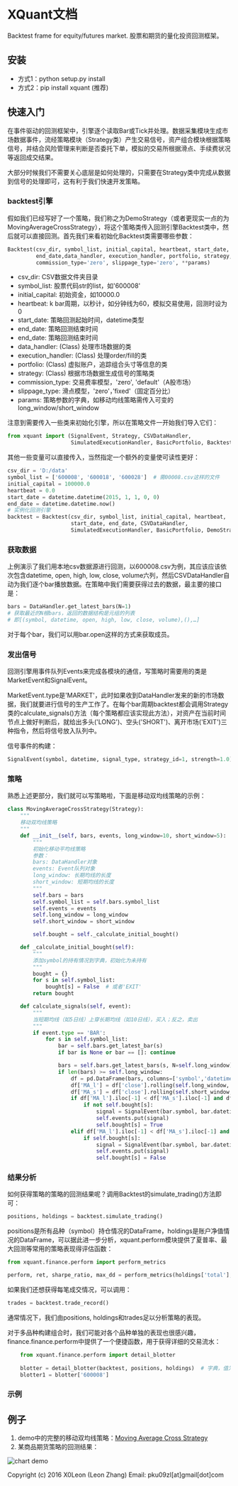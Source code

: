 # XQuant文档

Backtest frame for equity/futures market. 股票和期货的量化投资回测框架。

## 安装

* 方式1：python setup.py install
* 方式2：pip install xquant (推荐)

## 快速入门

在事件驱动的回测框架中，引擎逐个读取Bar或Tick并处理。数据采集模块生成市场数据事件，流经策略模块（Strategy类）产生交易信号，资产组合模块根据策略信号，并结合风险管理来判断是否委托下单，模拟的交易所根据滑点、手续费状况等返回成交结果。

大部分时候我们不需要关心底层是如何处理的，只需要在Strategy类中完成从数据到信号的处理即可，这有利于我们快速开发策略。

### backtest引擎

假如我们已经写好了一个策略，我们称之为DemoStrategy（或者更现实一点的为MovingAverageCrossStrategy），将这个策略类传入回测引擎Backtest类中，然后就可以直接回测。首先我们来看初始化Backtest类需要哪些参数：

```python
Backtest(csv_dir, symbol_list, initial_capital, heartbeat, start_date, 
         end_date,data_handler, execution_handler, portfolio, strategy, 
         commission_type='zero', slippage_type='zero', **params)
```

* csv_dir: CSV数据文件夹目录
* symbol_list: 股票代码str的list，如'600008'
* initial_capital: 初始资金，如10000.0
* heartbeat: k bar周期，以秒计，如分钟线为60，模拟交易使用，回测时设为0
* start_date: 策略回测起始时间，datetime类型
* end_date: 策略回测结束时间
* end_date: 策略回测结束时间
* data_handler: (Class) 处理市场数据的类
* execution_handler: (Class) 处理order/fill的类
* portfolio: (Class) 虚拟账户，追踪组合头寸等信息的类
* strategy: (Class) 根据市场数据生成信号的策略类
* commission_type: 交易费率模型，'zero', 'default'（A股市场）
* slippage_type: 滑点模型，'zero'，’fixed'（固定百分比）
* params: 策略参数的字典，如移动均线策略需传入可变的long_window/short_window

注意到需要传入一些类来初始化引擎，所以在策略文件一开始我们导入它们：

```python
from xquant import (SignalEvent, Strategy, CSVDataHandler, 
                    SimulatedExecutionHandler, BasicPortfolio, Backtest)

```                        
其他一些变量可以直接传入，当然指定一个额外的变量使可读性更好：

```python
csv_dir = 'D:/data'
symbol_list = ['600008', '600018', '600028']  # 需00008.csv这样的文件
initial_capital = 100000.0
heartbeat = 0.0
start_date = datetime.datetime(2015, 1, 1, 0, 0)
end_date = datetime.datetime.now()
# 实例化回测引擎
backtest = Backtest(csv_dir, symbol_list, initial_capital, heartbeat, 
                    start_date, end_date, CSVDataHandler, 
                    SimulatedExecutionHandler, BasicPortfolio, DemoStrategy)
```

### 获取数据

上例演示了我们用本地csv数据源进行回测，以600008.csv为例，其应该应该依次包含datetime, open, high, low, close, volume六列，然后CSVDataHandler自动为我们逐个bar播放数据。在策略中我们需要获得过去的数据，最主要的接口是：

```python
bars = DataHandler.get_latest_bars(N=1)
# 获取最近的N根bars，返回的数据结构是元组的列表
# 即[(symbol, datetime, open, high, low, close, volume),(),…]
```

对于每个bar，我们可以用bar.open这样的方式来获取成员。

### 发出信号

回测引擎用事件队列Events来完成各模块的通信，写策略时需要用的类是MarketEvent和SignalEvent。

MarketEvent.type是'MARKET'，此时如果收到DataHandler发来的新的市场数据，我们就要进行信号的生产工作了。在每个bar周期backtest都会调用Strategy类的calculate_signals()方法（每个策略都应该实现此方法），对资产在当前时间节点上做好判断后，就给出多头('LONG')、空头('SHORT')、离开市场('EXIT')三种指令，然后将信号放入队列中。

信号事件的构建：

```python
SignalEvent(symbol, datetime, signal_type, strategy_id=1, strength=1.0)
```

### 策略

熟悉上述更部分，我们就可以写策略啦，下面是移动双均线策略的示例：

```python
class MovingAverageCrossStrategy(Strategy):
    """
    移动双均线策略
    """
    def __init__(self, bars, events, long_window=10, short_window=5):
        """
        初始化移动平均线策略
        参数：
        bars: DataHandler对象
        events: Event队列对象
        long_window: 长期均线的长度
        short_window: 短期均线的长度
        """
        self.bars = bars
        self.symbol_list = self.bars.symbol_list
        self.events = events
        self.long_window = long_window
        self.short_window = short_window

        self.bought = self._calculate_initial_bought() 

    def _calculate_initial_bought(self):
        """
        添加symbol的持有情况到字典，初始化为未持有
        """
        bought = {}
        for s in self.symbol_list:
            bought[s] = False  # 或者'EXIT'
        return bought

    def calculate_signals(self, event):
        """
        当短期均线（如5日线）上穿长期均线（如10日线），买入；反之，卖出
        """
        if event.type == 'BAR':
            for s in self.symbol_list:
                bar = self.bars.get_latest_bar(s)
                if bar is None or bar == []: continue

                bars = self.bars.get_latest_bars(s, N=self.long_window)
                if len(bars) >= self.long_window:
                    df = pd.DataFrame(bars, columns=['symbol','datetime','open','high','low','close','volume'])
                    df['MA_l'] = df['close'].rolling(self.long_window, min_periods=1).mean()
                    df['MA_s'] = df['close'].rolling(self.short_window, min_periods=1).mean()
                    if df['MA_l'].iloc[-1] < df['MA_s'].iloc[-1] and df['MA_l'].iloc[-2] > df['MA_s'].iloc[-2]:
                        if not self.bought[s]:
                            signal = SignalEvent(bar.symbol, bar.datetime, 'LONG')
                            self.events.put(signal)
                            self.bought[s] = True
                    elif df['MA_l'].iloc[-1] < df['MA_s'].iloc[-1] and df['MA_l'].iloc[-2] < df['MA_s'].iloc[-2]:
                        if self.bought[s]:
                            signal = SignalEvent(bar.symbol, bar.datetime, 'EXIT')
                            self.events.put(signal)
                            self.bought[s] = False
```

### 结果分析

如何获得策略的策略的回测结果呢？调用Backtest的simulate_trading()方法即可：

```python
positions, holdings = backtest.simulate_trading()
```

positions是所有品种（symbol）持仓情况的DataFrame，holdings是账户净值情况的DataFrame，可以据此进一步分析，xquant.perform模块提供了夏普率、最大回测等常用的策略表现得评估函数：

```python
from xquant.finance.perform import perform_metrics

perform, ret, sharpe_ratio, max_dd = perform_metrics(holdings['total'], periods=252)  # 若为分钟periods=252*24*60
```

如果我们还想获得每笔成交情况，可以调用：

```python
trades = backtest.trade_record()
```

通常情况下，我们由positions, holdings和trades足以分析策略的表现。

对于多品种构建组合时，我们可能对各个品种单独的表现也很感兴趣，finance.finance.perform中提供了一个便捷函数，用于获得详细的交易流水：

```python
    from xquant.finance.perform import detail_blotter
    
    blotter = detail_blotter(backtest, positions, holdings)  # 字典，值为df
    blotter1 = blotter['600008']
```

### 示例

## 例子

1. demo中的完整的移动双均线策略：[Moving Average Cross Strategy](https://github.com/X0Leon/XQuant/blob/master/demo/ma_cross_strategy.py)
2. 某商品期货策略的回测结果：

![chart demo](chart_demo.png)

Copyright (c) 2016 X0Leon (Leon Zhang) Email: pku09zl[at]gmail[dot]com
